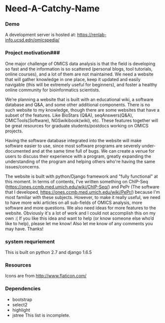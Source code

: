 Need-A-Catchy-Name
==================

### Demo ###
A development server is hosted at: 
https://renlab-info.ucsd.edn/omicspedia/

### Project motivation###
One major challenge of OMICS data analysis is that the field is developing so fast and the information is so scattered (personal blogs, tool tutorials, online courses), and a lot of them are not maintained. We need a website that will gather knowledge in one place, keep it updated and easily navigable (this will be extremely useful for beginners), and foster a healthy online community for bioinformatics scientists. 

We’re planning a website that is built with an educational wiki, a software database and Q&A, and some other additional components. There is no such website to my knowledge, though there are some websites that have a subset of the features. Like BioStars (Q&A), seqAnswers(Q&A), OMICTools(Software), NGSwikibook(wiki), etc. These features together will be great resources for graduate students/postdocs working on OMICS projects. 

Having the software database integrated into the website will make software easier to use, since most software programs are severely under-documented and at the same time full of bugs. We can create a venue for users to discuss their experience with a program, greatly expanding the understanding of the program and helping others who're having the same issues/concerns.

The website is built with python/Django framework and "fully functional" at this moment. In terms of contents, I've written something on ChIP-Seq (https://ones.ccmb.med.umich.edu/wiki/ChIP-Seq/) and PePr (The software that I developed, https://ones.ccmb.med.umich.edu/wiki/PePr/) because I'm most familiar with these subjects. However, to make it really useful, we need to have more wiki articles on all sub-fields of OMICS analysis, more software and more questions. We also need ideas for more features to the website. Obviously it's a lot of work and I could not accomplish this on my own :( If you like this idea and want to help (or know someone else who’d like to help), please let me know! Also let me know of any comments you may have. Thanks!


### system requriement ###
This is built on python 2.7 and django 1.6.5

### Resources ###
Icons are from http://www.flaticon.com/


### Dependencies ###
* bootstrap
* select2
* highlight
* jstree
This list is incomplete. 



